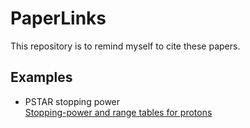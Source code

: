 # PaperLinks
This repository is to remind myself to cite these papers.

## Examples
- PSTAR stopping power<br> [Stopping-power and range tables for protons](https://physics.nist.gov/PhysRefData/Star/Text/PSTAR.html)

